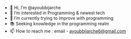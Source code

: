 - 👋 Hi, I’m @ayoubbijarche
- 👀 I’m interested in Programming & newest tech
- 🌱 I’m currently trying to improve with programming
- 📚 Seeking knowledge in the programming realm
- 📫 How to reach me : email - ayoubbijarche6@gmail.com


